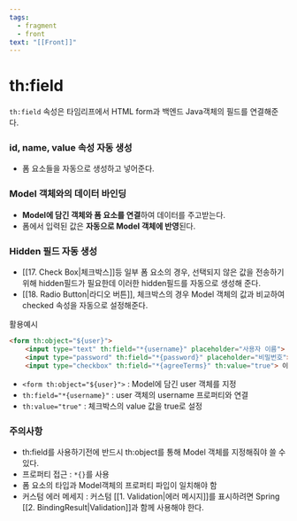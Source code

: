 ```yaml
---
tags:
  - fragment
  - front
text: "[[Front]]"
---
```


# th:field
`th:field` 속성은 타임리프에서  HTML form과 백엔드 Java객체의 필드를 연결해준다.
### id, name, value 속성 자동 생성
- 폼 요소들을 자동으로 생성하고 넣어준다.

### Model 객체와의 데이터 바인딩
- **Model에 담긴 객체와 폼 요소를 연결**하여 데이터를 주고받는다.
- 폼에서 입력된 값은 **자동으로 Model 객체에 반영**된다.

### Hidden 필드 자동 생성
- [[17. Check Box|체크박스]]등 일부 폼 요소의 경우, 선택되지 않은 값을 전송하기 위해 hidden필드가 필요한데
  이러한 hidden필드를 자동으로 생성해 준다.
- [[18. Radio Button|라디오 버튼]], 체크박스의 경우 Model 객체의 값과 비교하여 checked 속성을 자동으로 설정해준다.


활용예시
```HTML
<form th:object="${user}"> 
	<input type="text" th:field="*{username}" placeholder="사용자 이름"> 
	<input type="password" th:field="*{password}" placeholder="비밀번호"> 
	<input type="checkbox" th:field="*{agreeTerms}" th:value="true"> 이용약관에 동의합니다. </form>
```
- `<form th:object="${user}">` : Model에 담긴 user 객체를 지정
- `th:field="*{username}"` : user 객체의 username 프로퍼티와 연결
- `th:value="true"` : 체크박스의 value 값을 true로 설정 

### 주의사항
- th:field를 사용하기전에 반드시 th:object를 통해 Model 객체를 지정해줘야 쓸 수 있다.
- 프로퍼티 접근 : `*{}`를 사용
- 폼 요소의 타입과 Model객체의 프로퍼티 파입이 일치해야 함
- 커스텀 에러 메세지 : 커스텀 [[1. Validation|에러 메시지]]를 표시하려면 Spring [[2. BindingResult|Validation]]과 함께 사용해야 한다.


